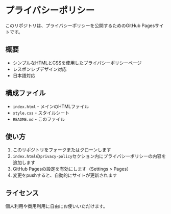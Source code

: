 # プライバシーポリシー

このリポジトリは、プライバシーポリシーを公開するためのGitHub Pagesサイトです。

## 概要

- シンプルなHTMLとCSSを使用したプライバシーポリシーページ
- レスポンシブデザイン対応
- 日本語対応

## 構成ファイル

- `index.html` - メインのHTMLファイル
- `style.css` - スタイルシート
- `README.md` - このファイル

## 使い方

1. このリポジトリをフォークまたはクローンします
2. `index.html`の`privacy-policy`セクション内にプライバシーポリシーの内容を追加します
3. GitHub Pagesの設定を有効にします（Settings > Pages）
4. 変更をpushすると、自動的にサイトが更新されます

## ライセンス

個人利用や商用利用に自由にお使いいただけます。 